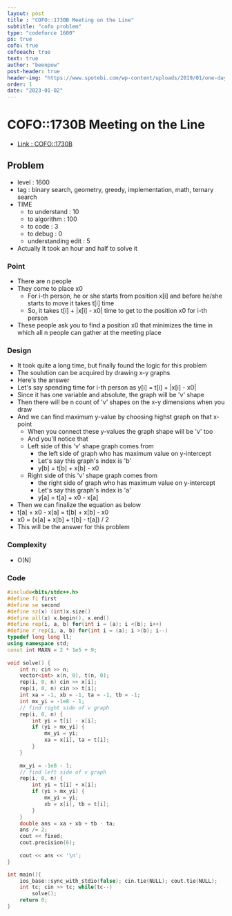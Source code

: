 ```yaml
---
layout: post
title : "COFO::1730B Meeting on the Line"
subtitle: "cofo problem"
type: "codeforce 1600"
ps: true
cofo: true
cofoeach: true
text: true
author: "beenpow"
post-header: true
header-img: "https://www.spotebi.com/wp-content/uploads/2019/01/one-day-day-one-workout-motivation-spotebi.jpg"
order: 1
date: "2023-01-02"
---
```

# COFO::1730B Meeting on the Line
- [Link : COFO::1730B](https://codeforces.com/problemset/problem/1730/B)


## Problem 

- level : 1600
- tag : binary search, geometry, greedy, implementation, math, ternary search
- TIME
  - to understand    : 10
  - to algorithm     : 100
  - to code          : 3
  - to debug         : 0
  - understanding edit : 5
- Actually It took an hour and half to solve it

### Point
- There are n people
- They come to place x0
  - For i-th person, he or she starts from position x[i] and before he/she starts to move it takes t[i] time
  - So, it takes t[i] + |x[i] - x0| time to get to the position x0 for i-th person
- These people ask you to find a position x0 that minimizes the time in which all n people can gather at the meeting place

### Design
- It took quite a long time, but finally found the logic for this problem
- The soulution can be acquired by drawing x-y graphs
- Here's the answer
- Let's say spending time for i-th person as y[i] = t[i] + |x[i] - x0|
- Since it has one variable and absolute, the graph will be 'v' shape
- Then there will be n count of 'v' shapes on the x-y dimensions when you draw
- And we can find maximum y-value by choosing highst graph on that x-point
  - When you connect these y-values the graph shape will be 'v' too
  - And you'll notice that 
  - Left side of this 'v' shape graph comes from
    - the left side of graph who has maximum value on y-intercept
    - Let's say this graph's index is 'b'
    - y[b] = t[b] + x[b] - x0
  - Right side of this 'v' shape graph comes from
	- the right side of graph who has maximum value on y-intercept
    - Let's say this graph's index is 'a'
    - y[a] = t[a] + x0 - x[a]
- Then we can finalize the equation as below
- t[a] + x0 - x[a] = t[b] + x[b] - x0
- x0 = (x[a] + x[b] + t[b] - t[a]) / 2
- This will be the answer for this problem

### Complexity
- O(N)

### Code

```cpp
#include<bits/stdc++.h>
#define fi first
#define se second
#define sz(x) (int)x.size()
#define all(x) x.begin(), x.end()
#define rep(i, a, b) for(int i = (a); i <(b); i++)
#define r_rep(i, a, b) for(int i = (a); i >(b); i--)
typedef long long ll;
using namespace std;
const int MAXN = 2 * 1e5 + 9;
 
void solve() {
    int n; cin >> n;
    vector<int> x(n, 0), t(n, 0);
    rep(i, 0, n) cin >> x[i];
    rep(i, 0, n) cin >> t[i];
    int xa = -1, xb = -1, ta = -1, tb = -1;
    int mx_yi = -1e8 - 1;
    // find right side of v graph
    rep(i, 0, n) {
        int yi = t[i] - x[i];
        if (yi > mx_yi) {
            mx_yi = yi;
            xa = x[i], ta = t[i];
        }
    }
    
    mx_yi = -1e8 - 1;
    // find left side of v graph
    rep(i, 0, n) {
        int yi = t[i] + x[i];
        if (yi > mx_yi) {
            mx_yi = yi;
            xb = x[i], tb = t[i];
        }
    }
    double ans = xa + xb + tb - ta;
    ans /= 2;
    cout << fixed;
    cout.precision(6);
    
    cout << ans << '\n';
}

int main(){
    ios_base::sync_with_stdio(false); cin.tie(NULL); cout.tie(NULL);
    int tc; cin >> tc; while(tc--)
        solve();
    return 0;
}
```
